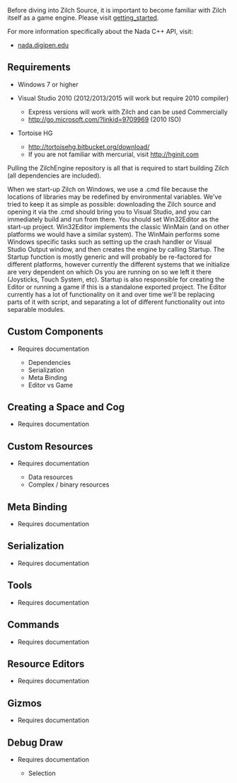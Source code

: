 Before diving into Zilch Source, it is important to become familiar with Zilch itself as a game engine. Please visit [getting_started](../getting_started.md).

For more information specifically about the Nada C++ API, visit:

 - [nada.digipen.edu ](http://nada.digipen.edu )

Requirements
------------
- Windows 7 or higher
- Visual Studio 2010 (2012/2013/2015 will work but require 2010 compiler)

  - Express versions will work with Zilch and can be used Commercially
  - http://go.microsoft.com/?linkid=9709969 (2010 ISO)

- Tortoise HG

  - http://tortoisehg.bitbucket.org/download/
  - If you are not familiar with mercurial, visit http://hginit.com

Pulling the ZilchEngine repository is all that is required to start building Zilch (all dependencies are included).

When we start-up Zilch on Windows, we use a .cmd file because the locations of libraries may be redefined by environmental variables. We've tried to keep it as simple as possible: downloading the Zilch source and opening it via the .cmd should bring you to Visual Studio, and you can immediately build and run from there. You should set Win32Editor as the start-up project. Win32Editor implements the classic WinMain (and on other platforms we would have a similar system). The WinMain performs some Windows specific tasks such as setting up the crash handler or Visual Studio Output window, and then creates the engine by calling Startup. The Startup function is mostly generic and will probably be re-factored for different platforms, however currently the different systems that we initialize are very dependent on which Os you are running on so we left it there (Joysticks, Touch System, etc). Startup is also responsible for creating the Editor or running a game if this is a standalone exported project. The Editor currently has a lot of functionality on it and over time we'll be replacing parts of it with script, and separating a lot of different functionality out into separable modules.

Custom Components
-----------------
- Requires documentation

  - Dependencies
  - Serialization
  - Meta Binding
  - Editor vs Game

Creating a Space and Cog
------------------------
- Requires documentation

Custom Resources
----------------
- Requires documentation

  - Data resources
  - Complex / binary resources

Meta Binding
------------
- Requires documentation

Serialization
-------------
- Requires documentation

Tools
-----
- Requires documentation

Commands
--------
- Requires documentation

Resource Editors
----------------
- Requires documentation

Gizmos
------
- Requires documentation

Debug Draw
----------
- Requires documentation

  - Selection

 

 